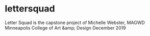 # lettersquad
Letter Squad is the capstone project of Michelle Webster, MAGWD Minneapolis College of Art &amp;amp; Design December 2019
